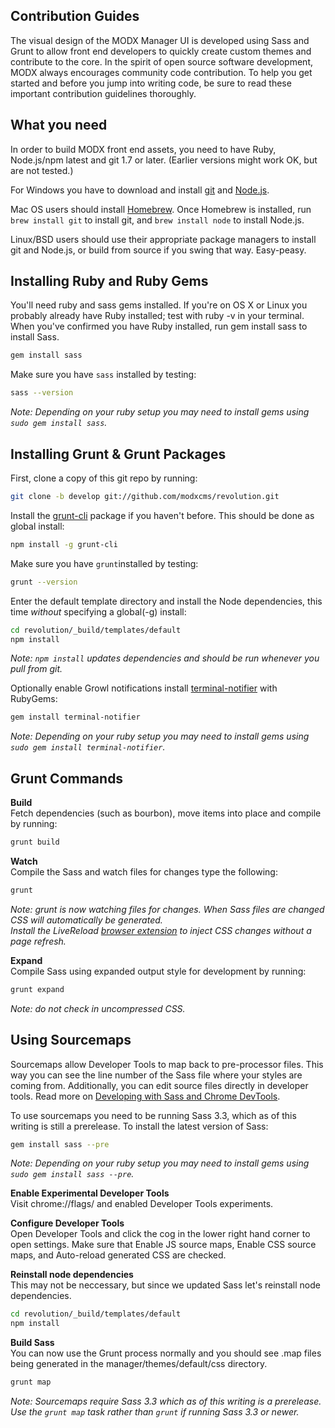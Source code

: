 Contribution Guides
--------------------------------------

The visual design of the MODX Manager UI is developed using Sass and Grunt to allow front end developers to quickly create custom themes and contribute to the core. In the spirit of open source software development, MODX always encourages community code contribution. To help you get started and before you jump into writing code, be sure to read these important contribution guidelines thoroughly.

What you need
--------------------------------------

In order to build MODX front end assets, you need to have Ruby, Node.js/npm latest and git 1.7 or later.
(Earlier versions might work OK, but are not tested.)

For Windows you have to download and install [git](http://git-scm.com/downloads) and [Node.js](http://nodejs.org/download/).

Mac OS users should install [Homebrew](http://mxcl.github.com/homebrew/). Once Homebrew is installed, run `brew install git` to install git,
and `brew install node` to install Node.js.

Linux/BSD users should use their appropriate package managers to install git and Node.js, or build from source
if you swing that way. Easy-peasy.

Installing Ruby and Ruby Gems
----------------------------
You'll need ruby and sass gems installed. If you're on OS X or Linux you probably already have Ruby installed; test with ruby -v in your terminal. When you've confirmed you have Ruby installed, run gem install sass to install Sass.

```bash
gem install sass
```

Make sure you have `sass` installed by testing:

```bash
sass --version
```
_Note: Depending on your ruby setup you may need to install gems using `sudo gem install sass`._

Installing Grunt & Grunt Packages
----------------------------

First, clone a copy of this git repo by running:

```bash
git clone -b develop git://github.com/modxcms/revolution.git
```

Install the [grunt-cli](http://gruntjs.com/getting-started#installing-the-cli) package if you haven't before. This should be done as global install:

```bash
npm install -g grunt-cli
```

Make sure you have `grunt`installed by testing:

```bash
grunt --version
```

Enter the default template directory and install the Node dependencies, this time *without* specifying a global(-g) install:

```bash
cd revolution/_build/templates/default
npm install
```
_Note: `npm install` updates dependencies and should be run whenever you pull from git._

Optionally enable Growl notifications install [terminal-notifier](https://github.com/alextucker/grunt-growl#getting-started) with RubyGems:
```bash
gem install terminal-notifier
```
_Note: Depending on your ruby setup you may need to install gems using `sudo gem install terminal-notifier`._

Grunt Commands
----------------------------

__Build__<br>
Fetch dependencies (such as bourbon), move items into place and compile by running:

```bash
grunt build
```

__Watch__<br>
Compile the Sass and watch files for changes type the following:

```bash
grunt
```
_Note: grunt is now watching files for changes. When Sass files are changed CSS will automatically be generated.<br>Install the LiveReload [browser extension](http://feedback.livereload.com/knowledgebase/articles/86242-how-do-i-install-and-use-the-browser-extensions-) to inject CSS changes without a page refresh._

__Expand__<br>
Compile Sass using expanded output style for development by running:

```bash
grunt expand
```
_Note: do not check in uncompressed CSS._  

Using Sourcemaps
----------------------------
Sourcemaps allow Developer Tools to map back to pre-processor files. This way you can see the line number of the Sass file where your styles are coming from. Additionally, you can edit source files directly in developer tools. Read more on [Developing with Sass and Chrome DevTools](http://net.tutsplus.com/tutorials/html-css-techniques/developing-with-sass-and-chrome-devtools/).

To use sourcemaps you need to be running Sass 3.3, which as of this writing is still a prerelease. To install the latest version of Sass:
```bash
gem install sass --pre
````
_Note: Depending on your ruby setup you may need to install gems using `sudo gem install sass --pre`._  

__Enable Experimental Developer Tools__  
Visit chrome://flags/ and enabled Developer Tools experiments.

__Configure Developer Tools__  
Open Developer Tools and click the cog in the lower right hand corner to open settings. Make sure that Enable JS source maps, Enable CSS source maps, and Auto-reload generated CSS are checked.

__Reinstall node dependencies__  
This may not be neccessary, but since we updated Sass let's reinstall node dependencies.

```bash
cd revolution/_build/templates/default
npm install
````

__Build Sass__  
You can now use the Grunt process normally and you should see .map files being generated in the manager/themes/default/css directory.
```bash
grunt map
````
_Note: Sourcemaps require Sass 3.3 which as of this writing is a prerelease. Use the `grunt map` task rather than `grunt` if running Sass 3.3 or newer._
